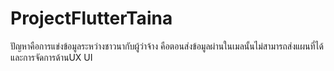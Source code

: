 # ProjectFlutterTaina
  
ปัญหาคือการแข่งข้อมูลระหว่างชาวนากับผู้ว่าจ้าง
คือตอนส่งข้อมูลผ่านในเมลนั้นไม่สามารถส่งแผนที่ได้
และการจัดการด้านUX UI
